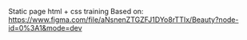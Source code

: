 Static page html + css training
Based on:
https://www.figma.com/file/aNsnenZTGZFJ1DYo8rTTIx/Beauty?node-id=0%3A1&mode=dev 
